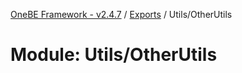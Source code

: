 [OneBE Framework - v2.4.7](../README.md) / [Exports](../modules.md) / Utils/OtherUtils

# Module: Utils/OtherUtils
